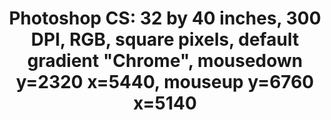 ---
ee_id: '4135'
site: '1'
type: '2'
url: 2014-019-photoshop-cs
title: 'Photoshop CS: 32 by 40 inches, 300 DPI, RGB, square pixels, default gradient
  "Chrome", mousedown y=2320 x=5440, mouseup y=6760 x=5140'
year: '2014'
display_year: '2014'
medium: Chromogenic print
dims: 32x40in
pitch:
ps:
live_url:
related:
youtube:
related_code:
imgs: photoshop-cs-2014-019-full-database-FA.jpg
subheading:
download:
add_credit:
add_credits:
commission:
layout: things-i-made
---